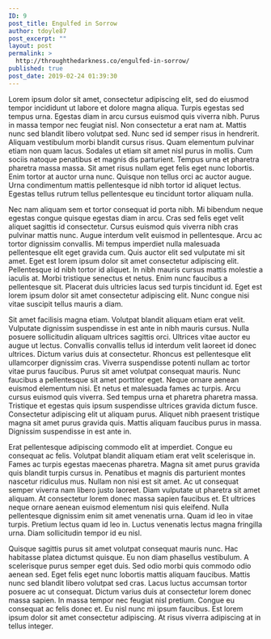 ```yaml
---
ID: 9
post_title: Engulfed in Sorrow
author: tdoyle87
post_excerpt: ""
layout: post
permalink: >
  http://throughthedarkness.co/engulfed-in-sorrow/
published: true
post_date: 2019-02-24 01:39:30
---
```

<!-- wp:paragraph -->
<p>Lorem ipsum dolor sit amet, consectetur adipiscing elit, sed do eiusmod tempor incididunt ut labore et dolore magna aliqua. Turpis egestas sed tempus urna. Egestas diam in arcu cursus euismod quis viverra nibh. Purus in massa tempor nec feugiat nisl. Non consectetur a erat nam at. Mattis nunc sed blandit libero volutpat sed. Nunc sed id semper risus in hendrerit. Aliquam vestibulum morbi blandit cursus risus. Quam elementum pulvinar etiam non quam lacus. Sodales ut etiam sit amet nisl purus in mollis. Cum sociis natoque penatibus et magnis dis parturient. Tempus urna et pharetra pharetra massa massa. Sit amet risus nullam eget felis eget nunc lobortis. Enim tortor at auctor urna nunc. Quisque non tellus orci ac auctor augue. Urna condimentum mattis pellentesque id nibh tortor id aliquet lectus. Egestas tellus rutrum tellus pellentesque eu tincidunt tortor aliquam nulla.</p>
<!-- /wp:paragraph -->

<!-- wp:paragraph -->
<p>Nec nam aliquam sem et tortor consequat id porta nibh. Mi bibendum neque egestas congue quisque egestas diam in arcu. Cras sed felis eget velit aliquet sagittis id consectetur. Cursus euismod quis viverra nibh cras pulvinar mattis nunc. Augue interdum velit euismod in pellentesque. Arcu ac tortor dignissim convallis. Mi tempus imperdiet nulla malesuada pellentesque elit eget gravida cum. Quis auctor elit sed vulputate mi sit amet. Eget est lorem ipsum dolor sit amet consectetur adipiscing elit. Pellentesque id nibh tortor id aliquet. In nibh mauris cursus mattis molestie a iaculis at. Morbi tristique senectus et netus. Enim nunc faucibus a pellentesque sit. Placerat duis ultricies lacus sed turpis tincidunt id. Eget est lorem ipsum dolor sit amet consectetur adipiscing elit. Nunc congue nisi vitae suscipit tellus mauris a diam.</p>
<!-- /wp:paragraph -->

<!-- wp:paragraph -->
<p>Sit amet facilisis magna etiam. Volutpat blandit aliquam etiam erat velit. Vulputate dignissim suspendisse in est ante in nibh mauris cursus. Nulla posuere sollicitudin aliquam ultrices sagittis orci. Ultrices vitae auctor eu augue ut lectus. Convallis convallis tellus id interdum velit laoreet id donec ultrices. Dictum varius duis at consectetur. Rhoncus est pellentesque elit ullamcorper dignissim cras. Viverra suspendisse potenti nullam ac tortor vitae purus faucibus. Purus sit amet volutpat consequat mauris. Nunc faucibus a pellentesque sit amet porttitor eget. Neque ornare aenean euismod elementum nisi. Et netus et malesuada fames ac turpis. Arcu cursus euismod quis viverra. Sed tempus urna et pharetra pharetra massa. Tristique et egestas quis ipsum suspendisse ultrices gravida dictum fusce. Consectetur adipiscing elit ut aliquam purus. Aliquet nibh praesent tristique magna sit amet purus gravida quis. Mattis aliquam faucibus purus in massa. Dignissim suspendisse in est ante in.</p>
<!-- /wp:paragraph -->

<!-- wp:paragraph -->
<p>Erat pellentesque adipiscing commodo elit at imperdiet. Congue eu consequat ac felis. Volutpat blandit aliquam etiam erat velit scelerisque in. Fames ac turpis egestas maecenas pharetra. Magna sit amet purus gravida quis blandit turpis cursus in. Penatibus et magnis dis parturient montes nascetur ridiculus mus. Nullam non nisi est sit amet. Ac ut consequat semper viverra nam libero justo laoreet. Diam vulputate ut pharetra sit amet aliquam. At consectetur lorem donec massa sapien faucibus et. Et ultrices neque ornare aenean euismod elementum nisi quis eleifend. Nulla pellentesque dignissim enim sit amet venenatis urna. Quam id leo in vitae turpis. Pretium lectus quam id leo in. Luctus venenatis lectus magna fringilla urna. Diam sollicitudin tempor id eu nisl.</p>
<!-- /wp:paragraph -->

<!-- wp:paragraph -->
<p>Quisque sagittis purus sit amet volutpat consequat mauris nunc. Hac habitasse platea dictumst quisque. Eu non diam phasellus vestibulum. A scelerisque purus semper eget duis. Sed odio morbi quis commodo odio aenean sed. Eget felis eget nunc lobortis mattis aliquam faucibus. Mattis nunc sed blandit libero volutpat sed cras. Lacus luctus accumsan tortor posuere ac ut consequat. Dictum varius duis at consectetur lorem donec massa sapien. In massa tempor nec feugiat nisl pretium. Congue eu consequat ac felis donec et. Eu nisl nunc mi ipsum faucibus. Est lorem ipsum dolor sit amet consectetur adipiscing. At risus viverra adipiscing at in tellus integer.</p>
<!-- /wp:paragraph -->